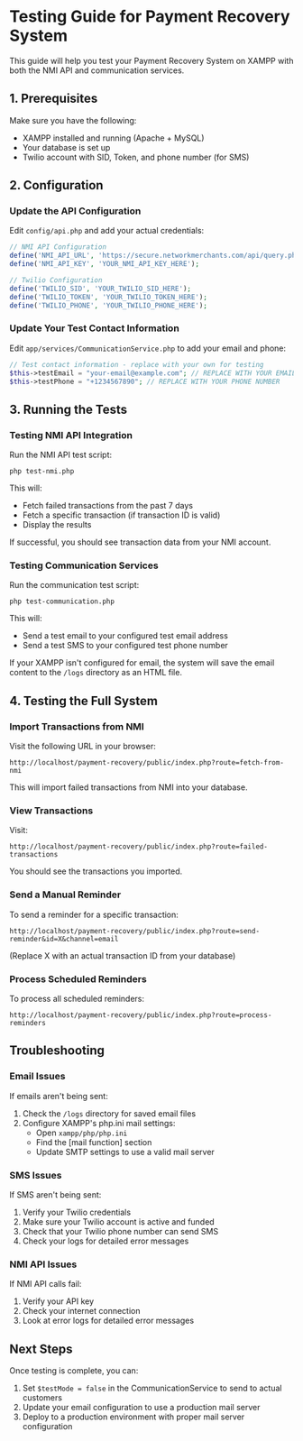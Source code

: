 # Testing Guide for Payment Recovery System

This guide will help you test your Payment Recovery System on XAMPP with both the NMI API and communication services.

## 1. Prerequisites

Make sure you have the following:

- XAMPP installed and running (Apache + MySQL)
- Your database is set up
- Twilio account with SID, Token, and phone number (for SMS)

## 2. Configuration 

### Update the API Configuration

Edit `config/api.php` and add your actual credentials:

```php
// NMI API Configuration
define('NMI_API_URL', 'https://secure.networkmerchants.com/api/query.php');
define('NMI_API_KEY', 'YOUR_NMI_API_KEY_HERE');

// Twilio Configuration
define('TWILIO_SID', 'YOUR_TWILIO_SID_HERE');
define('TWILIO_TOKEN', 'YOUR_TWILIO_TOKEN_HERE');
define('TWILIO_PHONE', 'YOUR_TWILIO_PHONE_HERE');
```

### Update Your Test Contact Information

Edit `app/services/CommunicationService.php` to add your email and phone:

```php
// Test contact information - replace with your own for testing
$this->testEmail = "your-email@example.com"; // REPLACE WITH YOUR EMAIL
$this->testPhone = "+1234567890"; // REPLACE WITH YOUR PHONE NUMBER
```

## 3. Running the Tests

### Testing NMI API Integration

Run the NMI API test script:

```
php test-nmi.php
```

This will:
- Fetch failed transactions from the past 7 days
- Fetch a specific transaction (if transaction ID is valid)
- Display the results

If successful, you should see transaction data from your NMI account.

### Testing Communication Services

Run the communication test script:

```
php test-communication.php
```

This will:
- Send a test email to your configured test email address
- Send a test SMS to your configured test phone number

If your XAMPP isn't configured for email, the system will save the email content to the `/logs` directory as an HTML file.

## 4. Testing the Full System

### Import Transactions from NMI

Visit the following URL in your browser:
```
http://localhost/payment-recovery/public/index.php?route=fetch-from-nmi
```

This will import failed transactions from NMI into your database.

### View Transactions

Visit:
```
http://localhost/payment-recovery/public/index.php?route=failed-transactions
```

You should see the transactions you imported.

### Send a Manual Reminder

To send a reminder for a specific transaction:
```
http://localhost/payment-recovery/public/index.php?route=send-reminder&id=X&channel=email
```
(Replace X with an actual transaction ID from your database)

### Process Scheduled Reminders

To process all scheduled reminders:
```
http://localhost/payment-recovery/public/index.php?route=process-reminders
```

## Troubleshooting

### Email Issues

If emails aren't being sent:

1. Check the `/logs` directory for saved email files
2. Configure XAMPP's php.ini mail settings:
   - Open `xampp/php/php.ini`
   - Find the [mail function] section
   - Update SMTP settings to use a valid mail server

### SMS Issues

If SMS aren't being sent:

1. Verify your Twilio credentials
2. Make sure your Twilio account is active and funded
3. Check that your Twilio phone number can send SMS
4. Check your logs for detailed error messages

### NMI API Issues

If NMI API calls fail:

1. Verify your API key
2. Check your internet connection
3. Look at error logs for detailed error messages

## Next Steps

Once testing is complete, you can:

1. Set `$testMode = false` in the CommunicationService to send to actual customers
2. Update your email configuration to use a production mail server
3. Deploy to a production environment with proper mail server configuration
